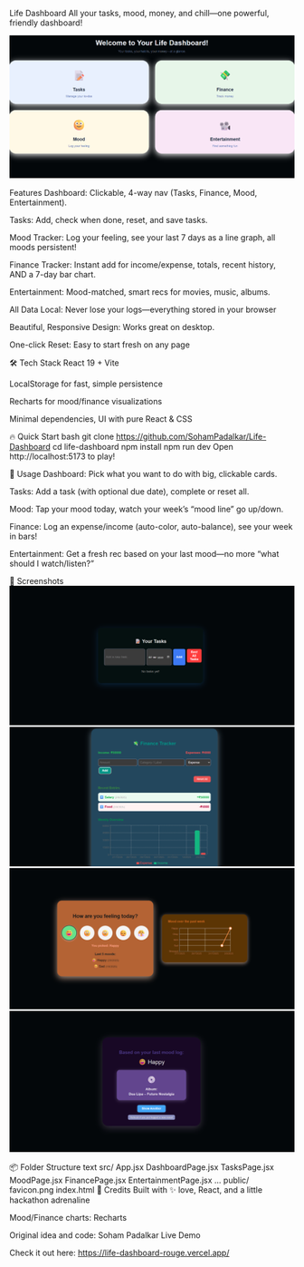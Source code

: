 Life Dashboard
All your tasks, mood, money, and chill—one powerful, friendly dashboard!

![alt text](image.png)

Features
Dashboard: Clickable, 4-way nav (Tasks, Finance, Mood, Entertainment).

Tasks: Add, check when done, reset, and save tasks.

Mood Tracker: Log your feeling, see your last 7 days as a line graph, all moods persistent!

Finance Tracker: Instant add for income/expense, totals, recent history, AND a 7-day bar chart.

Entertainment: Mood-matched, smart recs for movies, music, albums.

All Data Local: Never lose your logs—everything stored in your browser

Beautiful, Responsive Design: Works great on desktop.

One-click Reset: Easy to start fresh on any page

🛠️ Tech Stack
React 19 + Vite

LocalStorage for fast, simple persistence

Recharts for mood/finance visualizations

Minimal dependencies, UI with pure React & CSS

🔥 Quick Start
bash
git clone https://github.com/SohamPadalkar/Life-Dashboard
cd life-dashboard
npm install
npm run dev
Open http://localhost:5173 to play!

🎯 Usage
Dashboard: Pick what you want to do with big, clickable cards.

Tasks: Add a task (with optional due date), complete or reset all.

Mood: Tap your mood today, watch your week’s “mood line” go up/down.

Finance: Log an expense/income (auto-color, auto-balance), see your week in bars!

Entertainment: Get a fresh rec based on your last mood—no more “what should I watch/listen?”

🌟 Screenshots
![alt text](image-1.png)
![alt text](image-2.png)
![alt text](image-3.png)
![alt text](image-4.png)

📦 Folder Structure
text
src/
  App.jsx
  DashboardPage.jsx
  TasksPage.jsx
  MoodPage.jsx
  FinancePage.jsx
  EntertainmentPage.jsx
  ...
public/
  favicon.png
  index.html
📝 Credits
Built with ✨ love, React, and a little hackathon adrenaline

Mood/Finance charts: Recharts

Original idea and code: Soham Padalkar
Live Demo

Check it out here: https://life-dashboard-rouge.vercel.app/
